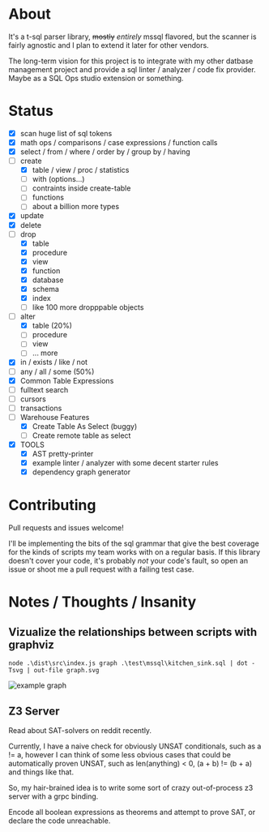 # About

It's a t-sql parser library, ~~mostly~~ *entirely* mssql flavored, but the scanner is fairly agnostic
and I plan to extend it later for other vendors.

The long-term vision for this project is to integrate with my other datbase management project
and provide a sql linter / analyzer / code fix provider. Maybe as a SQL Ops studio extension or something.

# Status
- [x] scan huge list of sql tokens
- [x] math ops / comparisons / case expressions / function calls
- [x] select / from / where / order by / group by / having
- [ ] create
  - [x] table / view / proc / statistics
  - [ ] with (options...)
  - [ ] contraints inside create-table
  - [ ] functions
  - [ ] about a billion more types
- [X] update
- [x] delete
- [ ] drop
  - [x] table
  - [x] procedure
  - [x] view
  - [x] function
  - [x] database
  - [x] schema
  - [x] index
  - [ ] like 100 more dropppable objects
- [ ] alter
  - [x] table (20%)
  - [ ] procedure
  - [ ] view
  - [ ] ... more
- [x] in / exists / like / not
- [ ] any / all / some (50%)
- [x] Common Table Expressions
- [ ] fulltext search
- [ ] cursors
- [ ] transactions
- [ ] Warehouse Features
  - [x] Create Table As Select (buggy)
  - [ ] Create remote table as select
- [x] TOOLS
  - [x] AST pretty-printer
  - [x] example linter / analyzer with some decent starter rules
  - [x] dependency graph generator

# Contributing

Pull requests and issues welcome!

I'll be implementing the bits of the sql grammar that give the best coverage
for the kinds of scripts my team works with on a regular basis. If this library
doesn't cover your code, it's probably *not* your code's fault, so open an
issue or shoot me a pull request with a failing test case.

# Notes / Thoughts / Insanity

## Vizualize the relationships between scripts with graphviz

```
node .\dist\src\index.js graph .\test\mssql\kitchen_sink.sql | dot -Tsvg | out-file graph.svg
```

![example graph](graph.svg)

## Z3 Server

Read about SAT-solvers on reddit recently.

Currently, I have a naive check for obviously UNSAT conditionals, such as a != a, however
I can think of some less obvious cases that could be automatically proven UNSAT,
such as len(anything) < 0, (a + b) != (b + a) and things like that.

So, my hair-brained idea is to write some sort of crazy out-of-process z3 server with a grpc binding.

Encode all boolean expressions as theorems and attempt to prove SAT, or declare the code
unreachable.

